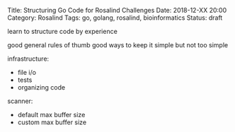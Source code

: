 Title: Structuring Go Code for Rosalind Challenges
Date: 2018-12-XX 20:00
Category: Rosalind
Tags: go, golang, rosalind, bioinformatics
Status: draft

learn to structure code by experience

good general rules of thumb
good ways to keep it simple but not too simple

infrastructure:
- file i/o
- tests
- organizing code

scanner:
- default max buffer size
- custom max buffer size

